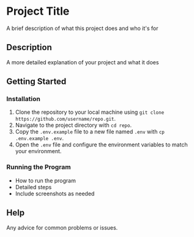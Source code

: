 # Project Title

A brief description of what this project does and who it's for

## Description

A more detailed explanation of your project and what it does

## Getting Started

### Installation

1. Clone the repository to your local machine using `git clone https://github.com/username/repo.git`.
2. Navigate to the project directory with `cd repo`.
3. Copy the `.env.example` file to a new file named `.env` with `cp .env.example .env`.
4. Open the `.env` file and configure the environment variables to match your environment.

### Running the Program

* How to run the program
* Detailed steps
* Include screenshots as needed

## Help

Any advice for common problems or issues.
